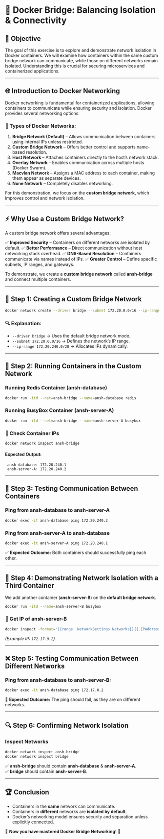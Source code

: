 # 🚀 Docker Bridge: Balancing Isolation & Connectivity

## 📌 Objective

The goal of this exercise is to explore and demonstrate network isolation in Docker containers. We will examine how containers within the same custom bridge network can communicate, while those on different networks remain isolated. Understanding this is crucial for securing microservices and containerized applications.

---

## 🌐 Introduction to Docker Networking

Docker networking is fundamental for containerized applications, allowing containers to communicate while ensuring security and isolation. Docker provides several networking options:

### 🔹 Types of Docker Networks:

1. **Bridge Network (Default)** – Allows communication between containers using internal IPs unless restricted.
2. **Custom Bridge Network** – Offers better control and supports name-based resolution.
3. **Host Network** – Attaches containers directly to the host’s network stack.
4. **Overlay Network** – Enables communication across multiple hosts (Docker Swarm).
5. **Macvlan Network** – Assigns a MAC address to each container, making them appear as separate devices.
6. **None Network** – Completely disables networking.

For this demonstration, we focus on the **custom bridge network**, which improves control and network isolation.

---

## ⚡ Why Use a Custom Bridge Network?

A custom bridge network offers several advantages:

✅ **Improved Security** – Containers on different networks are isolated by default.
✅ **Better Performance** – Direct communication without host networking stack overhead.
✅ **DNS-Based Resolution** – Containers communicate via names instead of IPs.
✅ **Greater Control** – Define specific subnets, IP ranges, and gateways.

To demonstrate, we create a **custom bridge network** called **ansh-bridge** and connect multiple containers.

---

## 🔧 Step 1: Creating a Custom Bridge Network

```sh
docker network create --driver bridge --subnet 172.20.0.0/16 --ip-range 172.20.240.0/20 ansh-bridge
```

### 🔍 Explanation:

- `--driver bridge` → Uses the default bridge network mode.
- `--subnet 172.20.0.0/16` → Defines the network’s IP range.
- `--ip-range 172.20.240.0/20` → Allocates IPs dynamically.

---

## 🚀 Step 2: Running Containers in the Custom Network

### Running Redis Container (**ansh-database**)

```sh
docker run -itd --net=ansh-bridge --name=ansh-database redis
```

### Running BusyBox Container (**ansh-server-A**)

```sh
docker run -itd --net=ansh-bridge --name=ansh-server-A busybox
```

### 📌 Check Container IPs

```sh
docker network inspect ansh-bridge
```

#### Expected Output:

```plaintext
 ansh-database: 172.20.240.1
 ansh-server-A: 172.20.240.2
```

---

## 🔄 Step 3: Testing Communication Between Containers

### Ping from **ansh-database** to **ansh-server-A**

```sh
docker exec -it ansh-database ping 172.20.240.2
```

### Ping from **ansh-server-A** to **ansh-database**

```sh
docker exec -it ansh-server-A ping 172.20.240.1
```

✅ **Expected Outcome:** Both containers should successfully ping each other.

---

## 🚧 Step 4: Demonstrating Network Isolation with a Third Container

We add another container (**ansh-server-B**) on the **default bridge network**.

```sh
docker run -itd --name=ansh-server-B busybox
```

### 📌 Get IP of **ansh-server-B**

```sh
docker inspect -format='{{range .NetworkSettings.Networks}}{{.IPAddress}}{{end}}' ansh-server-B
```

*(Example IP: `172.17.0.2`)*

---

## ❌ Step 5: Testing Communication Between Different Networks

### Ping from **ansh-database** to **ansh-server-B**:

```sh
docker exec -it ansh-database ping 172.17.0.2
```

🚨 **Expected Outcome:** The ping should fail, as they are on different networks.

---

## 🔍 Step 6: Confirming Network Isolation

### Inspect Networks

```sh
docker network inspect ansh-bridge
docker network inspect bridge
```

✅ **ansh-bridge** should contain **ansh-database** & **ansh-server-A**.  
✅ **bridge** should contain **ansh-server-B**.

---

## 🏆 Conclusion

- Containers in the **same** network can communicate.
- Containers in **different** networks are **isolated by default**.
- Docker’s networking model ensures security and separation unless explicitly connected.

🚀 **Now you have mastered Docker Bridge Networking!** 🎯

